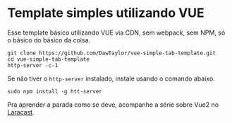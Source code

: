 # Template simples utilizando VUE

Esse template básico utilizando VUE via CDN, sem webpack, sem NPM, só o básico do básico da coisa.

```
git clone https://github.com/DawTaylor/vue-simple-tab-template.git
cd vue-simple-tab-template
http-server -c-1
```

Se não tiver o ```http-server``` instalado, instale usando o comando abaixo.

```sudo npm install -g htt-server```

Pra aprender a parada como se deve, acompanhe a série sobre Vue2 no [Laracast](https://laracasts.com/series/learn-vue-2-step-by-step).

